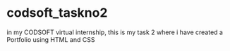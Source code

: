 # codsoft_taskno2
in my CODSOFT virtual internship, this is my task 2 where i have created a Portfolio using HTML and CSS
